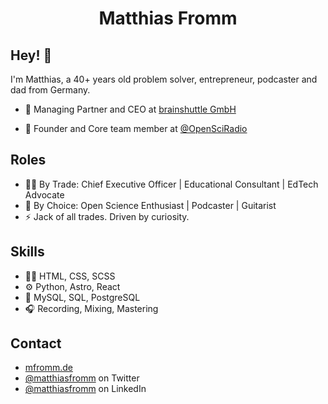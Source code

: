 <h1 align="center">Matthias Fromm</h1>

## Hey! 👋
I'm Matthias, a 40+ years old problem solver, entrepreneur, podcaster and dad from Germany.

- 🧭 Managing Partner and CEO at [brainshuttle GmbH](https://brainshuttle.com)

- 👥 Founder and Core team member at [@OpenSciRadio](https://github.com/OpenScienceRadio)

## Roles
- 👨‍💼 By Trade: Chief Executive Officer | Educational Consultant | EdTech Advocate
- 🔭 By Choice: Open Science Enthusiast | Podcaster | Guitarist
- ⚡️ Jack of all trades. Driven by curiosity. 

## Skills
- 👨‍💻 HTML, CSS, SCSS
- ⚙️ Python, Astro, React
- 💽 MySQL, SQL, PostgreSQL
- 🎧 Recording, Mixing, Mastering

## Contact
- [mfromm.de](https://mfromm.de)
- [@matthiasfromm](https://twitter.com/matthiasfromm) on Twitter
- [@matthiasfromm](https://de.linkedin.com/in/matthiasfromm) on LinkedIn


<!---
matthiasfromm/matthiasfromm is a ✨ special ✨ repository because its `README.md` (this file) appears on your GitHub profile.
You can click the Preview link to take a look at your changes.
--->
